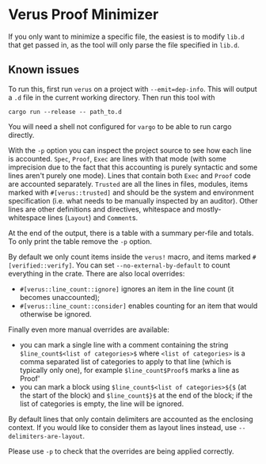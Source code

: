 # Verus Proof Minimizer

If you only want to minimize a specific file, the easiest is to modify `lib.d` that get passed in, as the tool will only parse the file specified in `lib.d`.

## Known issues

To run this, first run `verus` on a project with `--emit=dep-info`. This will output a `.d` file in the
current working directory. Then run this tool with
```
cargo run --release -- path_to.d
```
You will need a shell not configured for `vargo` to be able to run cargo directly.

With the `-p` option you can inspect the project source to see how each line is accounted.
`Spec`, `Proof`, `Exec` are lines with that mode (with some imprecision due to the fact that
this accounting is purely syntactic and some lines aren't purely one mode). Lines that contain
both `Exec` and `Proof` code are accounted separately.
`Trusted` are all the lines in files, modules, items marked with `#[verus::trusted]` and should be
the system and environment specification (i.e. what needs to be manually inspected by an auditor).
Other lines are other definitions and directives, whitespace and mostly-whitespace lines (`Layout`)
and `Comment`s.

At the end of the output, there is a table with a summary per-file and totals. To only print the table
remove the `-p` option.

By default we only count items inside the `verus!` macro, and items marked `#[verified::verify]`.
You can set `--no-external-by-default` to count everything in the crate. There are also local overrides:

* `#[verus::line_count::ignore]` ignores an item in the line count (it becomes unaccounted);
* `#[verus::line_count::consider]` enables counting for an item that would otherwise be ignored.

Finally even more manual overrides are available:

* you can mark a single line with a comment containing the string `$line_count$<list of categories>$` where `<list of categories>` is a comma separated list of categories to apply to that line (which is typically only one), for example `$line_count$Proof$` marks a line as Proof'
* you can mark a block using `$line_count$<list of categories>${$` (at the start of the block) and
`$line_count$}$` at the end of the block; if the list of categories is empty, the line will be ignored.

By default lines that only contain delimiters are accounted as the enclosing context. If you would like to consider them as layout lines instead, use `--delimiters-are-layout`.

Please use `-p` to check that the overrides are being applied correctly.
